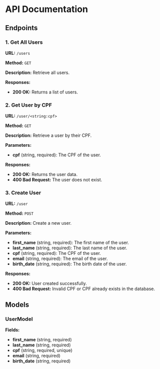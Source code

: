 # API Documentation

## Endpoints

### 1. Get All Users

**URL:** `/users`

**Method:** `GET`

**Description:** Retrieve all users.

**Responses:**

- **200 OK:** Returns a list of users.

### 2. Get User by CPF

**URL:** `/user/<string:cpf>`

**Method:** `GET`

**Description:** Retrieve a user by their CPF.

**Parameters:**

- **cpf** (string, required): The CPF of the user.

**Responses:**

- **200 OK:** Returns the user data.
- **400 Bad Request:** The user does not exist.

### 3. Create User

**URL:** `/user`

**Method:** `POST`

**Description:** Create a new user.

**Parameters:**

- **first_name** (string, required): The first name of the user.
- **last_name** (string, required): The last name of the user.
- **cpf** (string, required): The CPF of the user.
- **email** (string, required): The email of the user.
- **birth_date** (string, required): The birth date of the user.

**Responses:**

- **200 OK:** User created successfully.
- **400 Bad Request:** Invalid CPF or CPF already exists in the database.

## Models

### UserModel

**Fields:**

- **first_name** (string, required)
- **last_name** (string, required)
- **cpf** (string, required, unique)
- **email** (string, required)
- **birth_date** (string, required)
